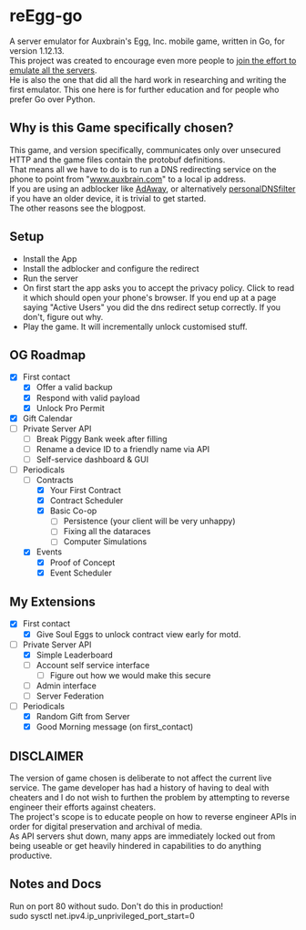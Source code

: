 # reEgg-go
A server emulator for Auxbrain's Egg, Inc. mobile game, written in Go, for version 1.12.13.  
This project was created to encourage even more people to [join the effort to emulate all the servers](https://based.quest/reverse-engineering-a-mobile-app-protobuf-api/).  
He is also the one that did all the hard work in researching and writing the first emulator. This one here is for further education and for people who prefer Go over Python.

## Why is this Game specifically chosen?
This game, and version specifically, communicates only over unsecured HTTP and the game files contain the protobuf definitions.  
That means all we have to do is to run a DNS redirecting service on the phone to point from "www.auxbrain.com" to a local ip address.  
If you are using an adblocker like [AdAway](https://f-droid.org/en/packages/org.adaway/), or alternatively [personalDNSfilter](https://f-droid.org/en/packages/dnsfilter.android/) if you have an older device, it is trivial to get started.  
The other reasons see the blogpost.

## Setup
- Install the App
- Install the adblocker and configure the redirect
- Run the server
- On first start the app asks you to accept the privacy policy. Click to read it which should open your phone's browser. If you end up at a page saying "Active Users" you did the dns redirect setup correctly. If you don't, figure out why.
- Play the game. It will incrementally unlock customised stuff.

## OG Roadmap
- [x] First contact
  - [x] Offer a valid backup
  - [x] Respond with valid payload
  - [x] Unlock Pro Permit
- [x] Gift Calendar
- [ ] Private Server API
  - [ ] Break Piggy Bank week after filling
  - [ ] Rename a device ID to a friendly name via API
  - [ ] Self-service dashboard & GUI
- [ ] Periodicals
  - [ ] Contracts
    - [x] Your First Contract
    - [x] Contract Scheduler
    - [x] Basic Co-op
      - [ ] Persistence (your client will be very unhappy)
      - [ ] Fixing all the dataraces
      - [ ] Computer Simulations
  - [x] Events
    - [x] Proof of Concept
    - [x] Event Scheduler

## My Extensions
- [x] First contact
  - [x] Give Soul Eggs to unlock contract view early for motd.
- [ ] Private Server API
  - [x] Simple Leaderboard
  - [ ] Account self service interface
    - [ ] Figure out how we would make this secure
  - [ ] Admin interface
  - [ ] Server Federation
- [ ] Periodicals
  - [x] Random Gift from Server
  - [x] Good Morning message (on first_contact)

## DISCLAIMER
The version of game chosen is deliberate to not affect the current live service. The game developer has had a history of having to
deal with cheaters and I do not wish to furthen the problem by attempting to reverse engineer their efforts against cheaters.  
The project's scope is to educate people on how to reverse engineer APIs in order for digital preservation and archival of media.  
As API servers shut down, many apps are immediately locked out from being useable or get heavily hindered in capabilities to do anything productive.

## Notes and Docs
Run on port 80 without sudo. Don't do this in production!  
sudo sysctl net.ipv4.ip_unprivileged_port_start=0
